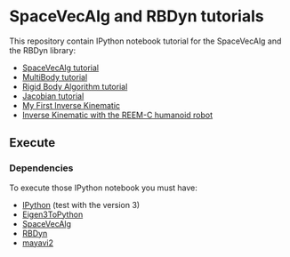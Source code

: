 # SpaceVecAlg and RBDyn tutorials

This repository contain IPython notebook tutorial for the SpaceVecAlg and the RBDyn library:
 * [SpaceVecAlg tutorial](http://nbviewer.ipython.org/github/jorisv/sva_rbdyn_tutorials/blob/master/SpaceVecAlg.ipynb)
 * [MultiBody tutorial](http://nbviewer.ipython.org/github/jorisv/sva_rbdyn_tutorials/blob/master/MultiBody.ipynb)
 * [Rigid Body Algorithm tutorial](http://nbviewer.ipython.org/github/jorisv/sva_rbdyn_tutorials/blob/master/SomeAlgorithm.ipynb)
 * [Jacobian tutorial](http://nbviewer.ipython.org/github/jorisv/sva_rbdyn_tutorials/blob/master/Jacobian.ipynb)
 * [My First Inverse Kinematic](http://nbviewer.ipython.org/github/jorisv/sva_rbdyn_tutorials/blob/master/MyFirstIK.ipynb)
 * [Inverse Kinematic with the REEM-C humanoid robot](http://nbviewer.ipython.org/github/jorisv/sva_rbdyn_tutorials/blob/master/ReemCIK.ipynb)

## Execute

### Dependencies

To execute those IPython notebook you must have:

 * [IPython]() (test with the version 3)
 * [Eigen3ToPython](https://github.com/jorisv/Eigen3ToPython)
 * [SpaceVecAlg](https://github.com/jorisv/SpaceVecAlg)
 * [RBDyn](https://github.com/jorisv/RBDyn)
 * [mayavi2]()
